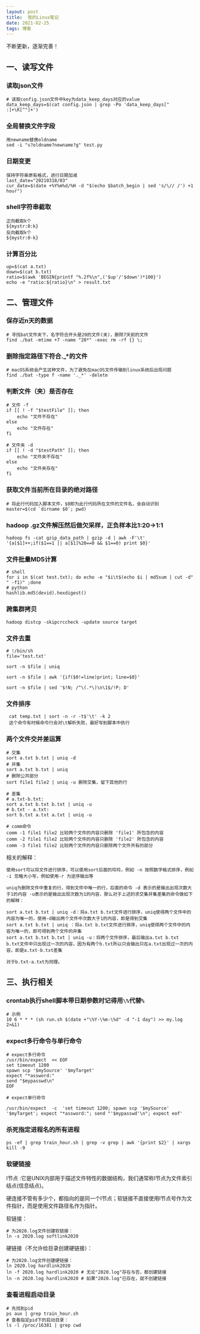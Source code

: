 ```yaml
---
layout: post
title:  我的Linux笔记
date: 2021-02-25
tags: 博客
---
```


不断更新，逐渐完善！

## 一、读写文件
### 读取json文件
	# 读取config.json文件中key为data_keep_days对应的value
	data_keep_days=$(cat config.json | grep -Po 'data_keep_days[" :]+\K[^"]+')
### 全局替换文件字段
	
	用newname替换oldname
	sed -i "s?oldname?newname?g" test.py
	
### 日期变更
	保持字符串原有格式，进行日期加减
	last_date="20210318/03"
	cur_date=$(date +%Y%m%d/%H -d "$(echo $batch_begin | sed 's/\// /') +1 hour")
	
### shell字符串截取
	正向截取k个
	${mystr:0:k}
	反向截取k个
	${mystr:0-k}
	
### 计算百分比
	up=$(cat a.txt)
	down=$(cat b.txt)
	ratio=$(awk 'BEGIN{printf "%.2f%\n",('$up'/'$down')*100}')
	echo -e "ratio:${ratio}\n" > result.txt
	

## 二、管理文件
### 保存近n天的数据
	
	# 寻找bat文件夹下，名字符合开头是20的文件(夹)，删除7天前的文件
	find ./bat -mtime +7 -name "20*" -exec rm -rf {} \;
	
### 删除指定路径下符合._*的文件

	# macOS系统会产生这种文件，为了避免在macOS文件传输到linux系统后出现问题
	find ./bat -type f -name '._*' -delete

### 判断文件（夹）是否存在
	# 文件 -f
	if [[ ! -f "$testFile" ]]; then
		echo "文件不存在"
	else
		echo "文件存在"
	fi
	
	# 文件夹 -d
	if [[ ! -d "$testPath" ]]; then
		echo "文件夹不存在"
	else
		echo "文件夹存在"
	fi

### 获取文件当前所在目录的绝对路径
	
	# 将此行代码加入脚本文件，$0即为此行代码所在文件的文件名，会自动识别
	master=$(cd `dirname $0`; pwd)
	
### hadoop .gz文件解压然后做欠采样，正负样本比1:20->1:1

	hadoop fs -cat gzip_data_path | gzip -d | awk -F'\t' '{a[$1]++;if($1==1 || a[$1]%20==0 && $1==0) print $0}'

### 文件批量MD5计算
	# shell
	for i in $(cat test.txt); do echo -e "$i\t$(echo $i | md5sum | cut -d" " -f1)" ;done
	# python
	hashlib.md5(devid).hexdigest()

### 跨集群拷贝
	hadoop distcp -skipcrccheck -update source target
	
### 文件去重
	# !/bin/sh
	file='test.txt'
	 
	sort -n $file | uniq
	 
	sort -n $file | awk '{if($0!=line)print; line=$0}'
	 
	sort -n $file | sed '$!N; /^\(.*\)\n\1$/!P; D'
	
### 文件排序
	 cat temp.txt | sort -n -r -t$'\t' -k 2
	 这个命令有时候命令行会对\t解析失败，最好写到脚本中执行
	
### 两个文件交并差运算

	# 交集
	sort a.txt b.txt | uniq -d
   	# 并集
	sort a.txt b.txt | uniq 
	# 删除公共部分
	sort file1 file2 | uniq -u 删除交集，留下其他的行 

	# 差集
	# a.txt-b.txt:
	sort a.txt b.txt b.txt | uniq -u
	# b.txt - a.txt:
	sort b.txt a.txt a.txt | uniq -u
	
	# comm命令
	comm -1 file1 file2 比较两个文件的内容只删除 'file1' 所包含的内容 
	comm -2 file1 file2 比较两个文件的内容只删除 'file2' 所包含的内容 
	comm -3 file1 file2 比较两个文件的内容只删除两个文件共有的部分

相关的解释：

	使用sort可以将文件进行排序，可以使用sort后面的玲玲，例如 -n 按照数字格式排序，例如 -i 忽略大小写，例如使用-r 为逆序输出等
	
	uniq为删除文件中重复的行，得到文件中唯一的行，后面的命令 -d 表示的是输出出现次数大于1的内容 -u表示的是输出出现次数为1的内容，那么对于上述的求交集并集差集的命令做如下的解释：
	
	sort a.txt b.txt | uniq -d：将a.txt b.txt文件进行排序，uniq使得两个文件中的内容为唯一的，使用-d输出两个文件中次数大于1的内容，即是得到交集
	sort a.txt b.txt | uniq ：将a.txt b.txt文件进行排序，uniq使得两个文件中的内容为唯一的，即可得到两个文件的并集
	sort a.txt b.txt b.txt | uniq -u：将两个文件排序，最后输出a.txt b.txt b.txt文件中只出现过一次的内容，因为有两个b.txt所以只会输出只在a.txt出现过一次的内容，即是a.txt-b.txt差集
	
	对于b.txt-a.txt为同理。


## 三、执行相关

### crontab执行shell脚本带日期参数时记得用`\%`代替`%`

	# 示例
	10 6 * * * (sh run.sh $(date +"\%Y-\%m-\%d" -d "-1 day") >> my.log 2>&1)
	
	
###  expect多行命令与单行命令

	# expect多行命令
	/usr/bin/expect  << EOF
	set timeout 1200
	spawn scp '$mySource' '$myTarget'
	expect "*assword:"
	send "$mypasswd\n"
	EOF
	
	# expect单行命令

	/usr/bin/expect  -c  'set timeout 1200; spawn scp '$mySource' '$myTarget'; expect "*assword:"; send "'$mypasswd'\n"; expect eof'
	

### 杀死指定进程名的所有进程

	ps -ef | grep train_hour.sh | grep -v grep | awk '{print $2}' | xargs kill -9

### 软硬链接

I节点 :它是UNIX内部用于描述文件特性的数据结构，我们通常称I节点为文件索引结点(信息结点)。

硬连接不管有多少个，都指向的是同一个I节点；软链接不直接使用I节点号作为文件指针，而是使用文件路径名作为指针。

软链接：

	# 为2020.log文件创建软链接：
	ln -s 2020.log softlink2020
	
硬链接（不允许给目录创建硬链接）：

	# 为2020.log文件创建硬链接：
	ln 2020.log hardlink2020
	ln -f 2020.log hardlink2020 # 无论"2020.log"存在与否，都创建链接
	ln -n 2020.log hardlink2020 # 如果"2020.log"已存在，就不创建链接
	
### 查看进程启动目录
	# 先找到pid
	ps aux | grep train_hour.sh
	# 查看指定pid下的启动目录：
	ls -l /proc/16381 | grep cwd


